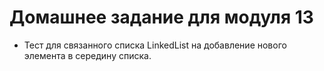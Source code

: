 # Домашнее задание для модуля 13

* Тест для связанного списка LinkedList на добавление нового элемента в середину списка.

